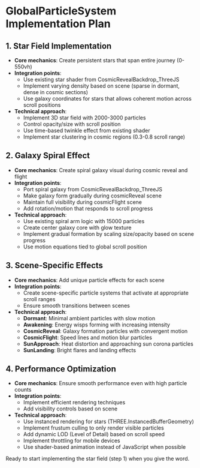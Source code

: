 
# GlobalParticleSystem Implementation Plan

## 1. Star Field Implementation
- **Core mechanics**: Create persistent stars that span entire journey (0-550vh)
- **Integration points**:
  - Use existing star shader from CosmicRevealBackdrop_ThreeJS
  - Implement varying density based on scene (sparse in dormant, dense in cosmic sections)
  - Use galaxy coordinates for stars that allows coherent motion across scroll positions
- **Technical approach**:
  - Implement 3D star field with 2000-3000 particles
  - Control opacity/size with scroll position
  - Use time-based twinkle effect from existing shader
  - Implement star clustering in cosmic regions (0.3-0.8 scroll range)

## 2. Galaxy Spiral Effect
- **Core mechanics**: Create spiral galaxy visual during cosmic reveal and flight
- **Integration points**:
  - Port spiral galaxy from CosmicRevealBackdrop_ThreeJS
  - Make galaxy form gradually during cosmicReveal scene
  - Maintain full visibility during cosmicFlight scene
  - Add rotation/motion that responds to scroll progress
- **Technical approach**:
  - Use existing spiral arm logic with 15000 particles
  - Create center galaxy core with glow texture
  - Implement gradual formation by scaling size/opacity based on scene progress
  - Use motion equations tied to global scroll position

## 3. Scene-Specific Effects
- **Core mechanics**: Add unique particle effects for each scene
- **Integration points**:
  - Create scene-specific particle systems that activate at appropriate scroll ranges
  - Ensure smooth transitions between scenes
- **Technical approach**:
  - **Dormant**: Minimal ambient particles with slow motion
  - **Awakening**: Energy wisps forming with increasing intensity
  - **CosmicReveal**: Galaxy formation particles with convergent motion
  - **CosmicFlight**: Speed lines and motion blur particles
  - **SunApproach**: Heat distortion and approaching sun corona particles
  - **SunLanding**: Bright flares and landing effects

## 4. Performance Optimization
- **Core mechanics**: Ensure smooth performance even with high particle counts
- **Integration points**:
  - Implement efficient rendering techniques
  - Add visibility controls based on scene
- **Technical approach**:
  - Use instanced rendering for stars (THREE.InstancedBufferGeometry)
  - Implement frustum culling to only render visible particles
  - Add dynamic LOD (Level of Detail) based on scroll speed
  - Implement throttling for mobile devices
  - Use shader-based animation instead of JavaScript when possible

Ready to start implementing the star field (step 1) when you give the word.
